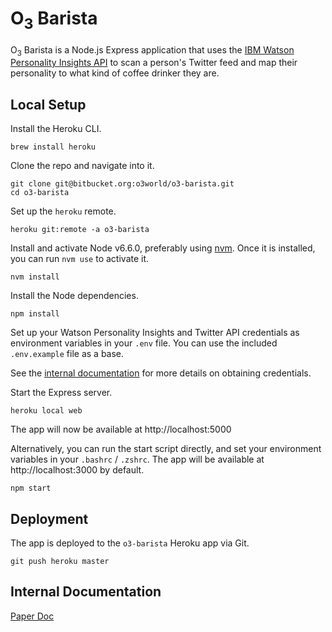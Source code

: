 # O<sub>3</sub> Barista

O<sub>3</sub> Barista is a Node.js Express application that uses the [IBM Watson Personality Insights API](https://www.ibm.com/watson/developercloud/personality-insights.html) to scan a person's Twitter feed and map their personality to what kind of coffee drinker they are.

## Local Setup

Install the Heroku CLI.

```
brew install heroku
```

Clone the repo and navigate into it.

```
git clone git@bitbucket.org:o3world/o3-barista.git
cd o3-barista
```

Set up the `heroku` remote.

```
heroku git:remote -a o3-barista
```

Install and activate Node v6.6.0, preferably using [nvm](https://github.com/creationix/nvm). Once it is installed, you can run `nvm use` to activate it.

```
nvm install
```

Install the Node dependencies.

```
npm install
```

Set up your Watson Personality Insights and Twitter API credentials as environment variables in your `.env` file. You can use the included `.env.example` file as a base.

See the [internal documentation](https://paper.dropbox.com/doc/O3-Barista-hZmAqe12GPBCMqVxgk94M) for more details on obtaining credentials.

Start the Express server.

```
heroku local web
```

The app will now be available at http://localhost:5000

Alternatively, you can run the start script directly, and set your environment variables in your `.bashrc` / `.zshrc`. The app will be available at http://localhost:3000 by default.

```
npm start
```

## Deployment

The app is deployed to the `o3-barista` Heroku app via Git.

```
git push heroku master
```

## Internal Documentation
[Paper Doc](https://paper.dropbox.com/doc/Coffee-Personality-hZmAqe12GPBCMqVxgk94M)
